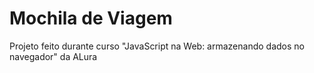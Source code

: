 # Mochila de Viagem
Projeto feito durante curso "JavaScript na Web: armazenando dados no navegador" da ALura